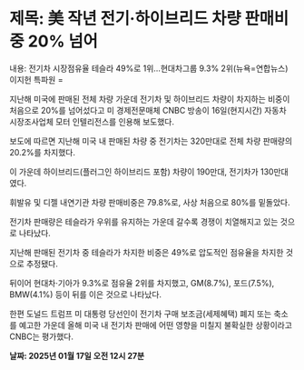 # **제목: 美 작년 전기·하이브리드 차량 판매비중 20% 넘어**

  내용: 전기차 시장점유율 테슬라 49%로 1위…현대차그룹 9.3% 2위(뉴욕=연합뉴스) 이지헌 특파원 = 

지난해 미국에 판매된 전체 차량 가운데 전기차 및 하이브리드 차량이 차지하는 비중이 처음으로 20%를 넘어섰다고 미 경제전문매체 CNBC 방송이 16일(현지시간) 자동차 시장조사업체 모터 인텔리전스를 인용해 보도했다.    

보도에 따르면 지난해 미국 내 판매된 차량 중 전기차는 320만대로 전체 차량 판매량의 20.2%를 차지했다.    

이 가운데 하이브리드(플러그인 하이브리드 포함) 차량이 190만대, 전기차가 130만대였다.    

휘발유 및 디젤 내연기관 차량 판매비중은 79.8%로, 사상 처음으로 80%를 밑돌았다.    

전기차 판매량은 테슬라가 우위를 유지하는 가운데 갈수록 경쟁이 치열해지고 있는 것으로 나타났다.    

지난해 판매된 전기차 중 테슬라가 차지한 비중은 49%로 압도적인 점유율을 차지한 것으로 추정됐다.    

뒤이어 현대차·기아가 9.3%로 점유율 2위를 차지했고, GM(8.7%), 포드(7.5%), BMW(4.1%) 등이 뒤를 이은 것으로 나타났다.    

한편 도널드 트럼프 미 대통령 당선인이 전기차 구매 보조금(세제혜택) 폐지 또는 축소를 예고한 가운데 올해 미국 내 전기차 판매에 어떤 영향을 미칠지 불확실한 상황이라고 CNBC는 평가했다.

  **날짜: 2025년 01월 17일 오전 12시 27분**